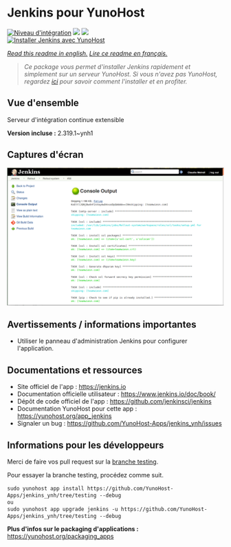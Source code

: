 # Jenkins pour YunoHost

[![Niveau d'intégration](https://dash.yunohost.org/integration/jenkins.svg)](https://dash.yunohost.org/appci/app/jenkins) ![](https://ci-apps.yunohost.org/ci/badges/jenkins.status.svg) ![](https://ci-apps.yunohost.org/ci/badges/jenkins.maintain.svg)  
[![Installer Jenkins avec YunoHost](https://install-app.yunohost.org/install-with-yunohost.svg)](https://install-app.yunohost.org/?app=jenkins)

*[Read this readme in english.](./README.md)*
*[Lire ce readme en français.](./README_fr.md)*

> *Ce package vous permet d'installer Jenkins rapidement et simplement sur un serveur YunoHost.
Si vous n'avez pas YunoHost, regardez [ici](https://yunohost.org/#/install) pour savoir comment l'installer et en profiter.*

## Vue d'ensemble

Serveur d'intégration continue extensible

**Version incluse :** 2.319.1~ynh1



## Captures d'écran

![](./doc/screenshots/screenshot1.png)

## Avertissements / informations importantes

* Utiliser le panneau d'administration Jenkins pour configurer l'application.

## Documentations et ressources

* Site officiel de l'app : https://jenkins.io
* Documentation officielle utilisateur : https://www.jenkins.io/doc/book/
* Dépôt de code officiel de l'app : https://github.com/jenkinsci/jenkins
* Documentation YunoHost pour cette app : https://yunohost.org/app_jenkins
* Signaler un bug : https://github.com/YunoHost-Apps/jenkins_ynh/issues

## Informations pour les développeurs

Merci de faire vos pull request sur la [branche testing](https://github.com/YunoHost-Apps/jenkins_ynh/tree/testing).

Pour essayer la branche testing, procédez comme suit.
```
sudo yunohost app install https://github.com/YunoHost-Apps/jenkins_ynh/tree/testing --debug
ou
sudo yunohost app upgrade jenkins -u https://github.com/YunoHost-Apps/jenkins_ynh/tree/testing --debug
```

**Plus d'infos sur le packaging d'applications :** https://yunohost.org/packaging_apps
